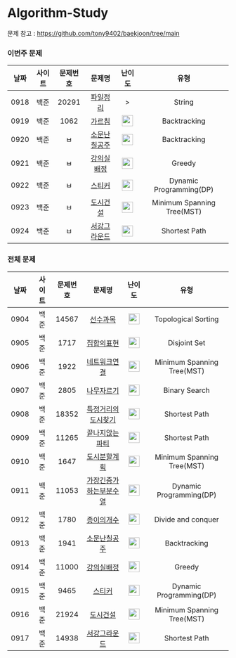 # Algorithm-Study
  
문제 참고 : https://github.com/tony9402/baekjoon/tree/main

### 이번주 문제
|날짜|사이트|문제번호|문제명|난이도|유형|
|:------:|:---------:|:--------:|:----------------------:|:-------:|:-----------------:|
|0918|백준|20291|[파일정리](https://www.acmicpc.net/problem/20291)|>|String
|0919|백준|1062|[가르침](https://www.acmicpc.net/problem/1062)|<img height="25" width="25" src="https://github.com/wus22/Algorithm-Study/assets/121781743/b53509a5-f345-45bb-a34c-485511656f9e/[silver2]" />|Backtracking
|0920|백준|ㅂ|[소문난칠공주](https://www.acmicpc.net/problem/1941)|<img height="25" width="25" src="https://github.com/wus22/Algorithm-Study/assets/121781743/cc98a5fe-e972-48da-b8bb-8805d616966a/[gold3]" />|Backtracking
|0921|백준|ㅂ|[강의실배정](https://www.acmicpc.net/problem/11000)|<img height="25" width="25" src="https://github.com/wus22/Algorithm-Study/assets/121781743/fabe32e2-55fa-4a33-b229-d28f6aca6ebd/[gold5]" />|Greedy
|0922|백준|ㅂ|[스티커](https://www.acmicpc.net/problem/9465)|<img height="25" width="25" src="https://github.com/wus22/Algorithm-Study/assets/121781743/b5c4727c-71be-4397-a813-ea52e7df84fc/[silver1]" />|Dynamic Programming(DP)
|0923|백준|ㅂ|[도시건설](https://www.acmicpc.net/problem/21924)|<img height="25" width="25" src="https://github.com/wus22/Algorithm-Study/assets/121781743/3a489e9f-66f3-464d-b892-7050ed86d2ba/[gold4]" />|Minimum Spanning Tree(MST)
|0924|백준|ㅂ|[서강그라운드](https://www.acmicpc.net/problem/14938)|<img height="25" width="25" src="https://github.com/wus22/Algorithm-Study/assets/121781743/3a489e9f-66f3-464d-b892-7050ed86d2ba/[gold4]" />|Shortest Path

### 전체 문제
|날짜|사이트|문제번호|문제명|난이도|유형|
|:------:|:---------:|:--------:|:----------------------:|:-------:|:-----------------:|
|0904|백준|14567|[선수과목](https://www.acmicpc.net/problem/14567)|<img height="25" width="25" src="https://github.com/wus22/Algorithm-Study/assets/121781743/fabe32e2-55fa-4a33-b229-d28f6aca6ebd/[gold5]" />|Topological Sorting
|0905|백준|1717|[집합의표현](https://www.acmicpc.net/problem/1717)|<img height="25" width="25" src="https://github.com/wus22/Algorithm-Study/assets/121781743/fabe32e2-55fa-4a33-b229-d28f6aca6ebd/[gold5]" />|Disjoint Set
|0906|백준|1922|[네트워크연결](https://www.acmicpc.net/problem/1922)|<img height="25" width="25" src="https://github.com/wus22/Algorithm-Study/assets/121781743/3a489e9f-66f3-464d-b892-7050ed86d2ba/[gold4]" />|Minimum Spanning Tree(MST)
|0907|백준|2805|[나무자르기](https://www.acmicpc.net/problem/2805)|<img height="25" width="25" src="https://github.com/wus22/Algorithm-Study/assets/121781743/b53509a5-f345-45bb-a34c-485511656f9e/[silver2]" />|Binary Search
|0908|백준|18352|[특정거리의도시찾기](https://www.acmicpc.net/problem/18352)|<img height="25" width="25" src="https://github.com/wus22/Algorithm-Study/assets/121781743/b53509a5-f345-45bb-a34c-485511656f9e/[silver2]" />|Shortest Path
|0909|백준|11265|[끝나지않는파티](https://www.acmicpc.net/problem/11265)|<img height="25" width="25" src="https://github.com/wus22/Algorithm-Study/assets/121781743/fabe32e2-55fa-4a33-b229-d28f6aca6ebd/[gold5]" />|Shortest Path
|0910|백준|1647|[도시분할계획](https://www.acmicpc.net/problem/1647)|<img height="25" width="25" src="https://github.com/wus22/Algorithm-Study/assets/121781743/3a489e9f-66f3-464d-b892-7050ed86d2ba/[gold4]" />|Minimum Spanning Tree(MST)
|0911|백준|11053|[가장긴증가하는부분수열](https://www.acmicpc.net/problem/11053)|<img height="25" width="25" src="https://github.com/wus22/Algorithm-Study/assets/121781743/b53509a5-f345-45bb-a34c-485511656f9e/[silver2]" />|Dynamic Programming(DP)
|0912|백준|1780|[종이의개수](https://www.acmicpc.net/problem/1780)|<img height="25" width="25" src="https://github.com/wus22/Algorithm-Study/assets/121781743/b53509a5-f345-45bb-a34c-485511656f9e/[silver2]" />|Divide and conquer
|0913|백준|1941|[소문난칠공주](https://www.acmicpc.net/problem/1941)|<img height="25" width="25" src="https://github.com/wus22/Algorithm-Study/assets/121781743/cc98a5fe-e972-48da-b8bb-8805d616966a/[gold3]" />|Backtracking
|0914|백준|11000|[강의실배정](https://www.acmicpc.net/problem/11000)|<img height="25" width="25" src="https://github.com/wus22/Algorithm-Study/assets/121781743/fabe32e2-55fa-4a33-b229-d28f6aca6ebd/[gold5]" />|Greedy
|0915|백준|9465|[스티커](https://www.acmicpc.net/problem/9465)|<img height="25" width="25" src="https://github.com/wus22/Algorithm-Study/assets/121781743/b5c4727c-71be-4397-a813-ea52e7df84fc/[silver1]" />|Dynamic Programming(DP)
|0916|백준|21924|[도시건설](https://www.acmicpc.net/problem/21924)|<img height="25" width="25" src="https://github.com/wus22/Algorithm-Study/assets/121781743/3a489e9f-66f3-464d-b892-7050ed86d2ba/[gold4]" />|Minimum Spanning Tree(MST)
|0917|백준|14938|[서강그라운드](https://www.acmicpc.net/problem/14938)|<img height="25" width="25" src="https://github.com/wus22/Algorithm-Study/assets/121781743/3a489e9f-66f3-464d-b892-7050ed86d2ba/[gold4]" />|Shortest Path
